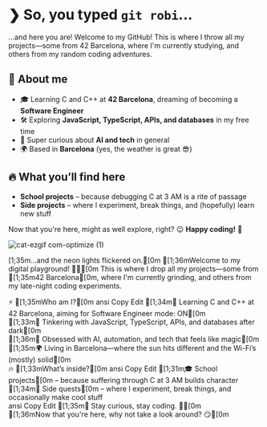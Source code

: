 # ❯ So, you typed `git robi`... 

...and here you are!
Welcome to my GitHub! This is where I throw all my projects—some from 42 Barcelona, where I'm currently studying, and others from my random coding adventures.

## 🌱 About me  
- 🎓 Learning C and C++ at **42 Barcelona**, dreaming of becoming a **Software Engineer**  
- 🛠️ Exploring **JavaScript, TypeScript, APIs, and databases** in my free time  
- 🤖 Super curious about **AI and tech** in general  
- 🌍 Based in **Barcelona** (yes, the weather is great 😎)  

## 🔥 What you’ll find here  
- **School projects** – because debugging C at 3 AM is a rite of passage  
- **Side projects** – where I experiment, break things, and (hopefully) learn new stuff  

Now that you're here, might as well explore, right? 😉 **Happy coding!** 🚀

![cat-ezgif com-optimize (1)](https://github.com/user-attachments/assets/631bba1f-b39d-42db-a837-4c47160ce9cd)


[1;35m...and the neon lights flickered on.[0m
[1;36mWelcome to my digital playground! 💾✨[0m
This is where I drop all my projects—some from [1;35m42 Barcelona[0m, where I'm currently grinding, and others from my late-night coding experiments.

⚡ [1;35mWho am I?[0m
ansi
Copy
Edit
[1;34m🚀 Learning C and C++ at 42 Barcelona, aiming for Software Engineer mode: ON[0m  
[1;33m🔧 Tinkering with JavaScript, TypeScript, APIs, and databases after dark[0m  
[1;36m🤖 Obsessed with AI, automation, and tech that feels like magic[0m  
[1;35m🌍 Living in Barcelona—where the sun hits different and the Wi-Fi’s (mostly) solid[0m  
🔥 [1;33mWhat’s inside?[0m
ansi
Copy
Edit
[1;31m🎓 School projects[0m – because suffering through C at 3 AM builds character  
[1;34m🛠 Side quests[0m – where I experiment, break things, and occasionally make cool stuff  
ansi
Copy
Edit
[1;35m💜 Stay curious, stay coding. 🚀[0m  
[1;36mNow that you're here, why not take a look around? 😏[0m

